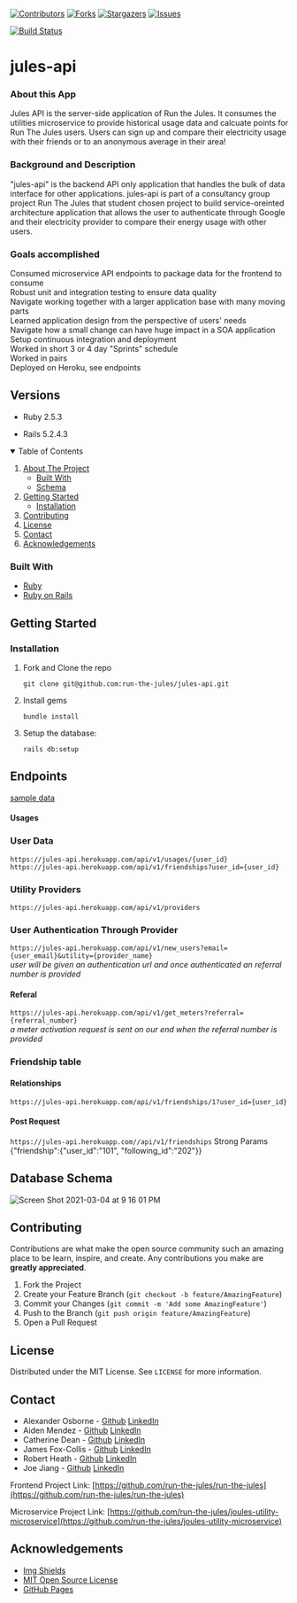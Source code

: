 [![Contributors][contributors-shield]][contributors-url]
[![Forks][forks-shield]][forks-url]
[![Stargazers][stars-shield]][stars-url]
[![Issues][issues-shield]][issues-url]

[![Build Status](https://travis-ci.com/run-the-jules/jules-api.svg?branch=main)](https://travis-ci.com/run-the-jules/jules-api)

# jules-api

### About this App

Jules API is the server-side application of Run the Jules. It consumes the utilities microservice to provide historical usage data and calcuate points for Run The Jules users. Users can sign up and compare their electricity usage with their friends or to an anonymous average in their area!

### Background and Description

"jules-api" is the backend API only application that handles the bulk of data interface for other applications. jules-api is part of a consultancy group project Run The Jules that student chosen project to build service-oreinted architecture application that allows the user to authenticate through Google and their electricity provider to compare their energy usage with other users.

### Goals accomplished
Consumed microservice API endpoints to package data for the frontend to consume  
Robust unit and integration testing to ensure data quality  
Navigate working together with a larger application base with many moving parts  
Learned application design from the perspective of users' needs  
Navigate how a small change can have huge impact in a SOA application  
Setup continuous integration and deployment  
Worked in short 3 or 4 day "Sprints" schedule  
Worked in pairs  
Deployed on Heroku, see endpoints


## Versions

- Ruby 2.5.3

- Rails 5.2.4.3



<!-- TABLE OF CONTENTS -->
<details open="open">
  <summary>Table of Contents</summary>
  <ol>
    <li>
      <a href="#about-the-project">About The Project</a>
      <ul>
        <li><a href="#built-with">Built With</a></li>
        <li><a href="#schema">Schema</a></li>
      </ul>
    </li>
    <li>
      <a href="#getting-started">Getting Started</a>
      <ul>
        <li><a href="#installation">Installation</a></li>
      </ul>
    </li>
    <li><a href="#contributing">Contributing</a></li>
    <li><a href="#license">License</a></li>
    <li><a href="#contact">Contact</a></li>
    <li><a href="#acknowledgements">Acknowledgements</a></li>
  </ol>
</details>



<!-- ABOUT THE PROJECT -->
### Built With

* [Ruby](https://www.ruby-lang.org/en/)
* [Ruby on Rails](https://github.com/rails/rails)

<!-- GETTING STARTED -->
## Getting Started

### Installation

1. Fork and Clone the repo
   ```
   git clone git@github.com:run-the-jules/jules-api.git
   ```
2. Install gems
   ```
   bundle install
   ```
3. Setup the database: 
   ```
   rails db:setup
   ```

## Endpoints
[sample data](media/responses.json)

#### Usages
### User Data
`https://jules-api.herokuapp.com/api/v1/usages/{user_id}`  
`https://jules-api.herokuapp.com/api/v1/friendships?user_id={user_id}`
### Utility Providers
`https://jules-api.herokuapp.com/api/v1/providers`
### User Authentication Through Provider
`https://jules-api.herokuapp.com/api/v1/new_users?email={user_email}&utility={provider_name}`  
  _user will be given an authentication url and once authenticated an referral number is provided_
#### Referal
`https://jules-api.herokuapp.com/api/v1/get_meters?referral={referral_number}`  
  _a meter activation request is sent on our end when the referral number is provided_
### Friendship table
#### Relationships
`https://jules-api.herokuapp.com/api/v1/friendships/1?user_id={user_id}`

#### Post Request
`https://jules-api.herokuapp.com//api/v1/friendships`
Strong Params {"friendship":{"user_id":"101", "following_id":"202"}}




## Database Schema
![Screen Shot 2021-03-04 at 9 16 01 PM](https://user-images.githubusercontent.com/64919819/110066871-b0ea1d80-7d2f-11eb-9181-097afe165e07.png)


<!-- CONTRIBUTING -->
## Contributing

Contributions are what make the open source community such an amazing place to be learn, inspire, and create. Any contributions you make are **greatly appreciated**.

1. Fork the Project
2. Create your Feature Branch (`git checkout -b feature/AmazingFeature`)
3. Commit your Changes (`git commit -m 'Add some AmazingFeature'`)
4. Push to the Branch (`git push origin feature/AmazingFeature`)
5. Open a Pull Request



<!-- LICENSE -->
## License

Distributed under the MIT License. See `LICENSE` for more information.



<!-- CONTACT -->
## Contact

- Alexander Osborne - [Github](https://github.com/AlexanderOsborne) [LinkedIn](https://www.linkedin.com/in/alex-osborne/)
- Aiden Mendez - [Github](https://github.com/aidenmendez) [LinkedIn](https://www.linkedin.com/in/aiden-mendez/)
- Catherine Dean - [Github](https://github.com/catherinemdean15) [LinkedIn](https://www.linkedin.com/in/catherine-dean-57a92030/)
- James Fox-Collis - [Github](https://github.com/jlfoxcollis) [LinkedIn](https://www.linkedin.com/in/james-fox-collis/)
- Robert Heath - [Github](https://github.com/kaiheiongaku) [LinkedIn](https://www.linkedin.com/in/robert-heath-ii/)
- Joe Jiang - [Github](https://github.com/ninesky00) [LinkedIn](https://www.linkedin.com/in/joe-jiang01/)


Frontend Project Link: [https://github.com/run-the-jules/run-the-jules](https://github.com/run-the-jules/run-the-jules)

Microservice Project Link: [https://github.com/run-the-jules/joules-utility-microservice](https://github.com/run-the-jules/joules-utility-microservice)



<!-- ACKNOWLEDGEMENTS -->
## Acknowledgements
* [Img Shields](https://shields.io)
* [MIT Open Source License](https://opensource.org/licenses/MIT)
* [GitHub Pages](https://pages.github.com)






<!-- MARKDOWN LINKS & IMAGES -->
<!-- https://www.markdownguide.org/basic-syntax/#reference-style-links -->
[contributors-shield]: https://img.shields.io/github/contributors/run-the-jules/joules-utility-microservice.svg?style=for-the-badge
[contributors-url]: https://github.com/run-the-jules/joules-utility-microservice/graphs/contributors
[forks-shield]: https://img.shields.io/github/forks/run-the-jules/joules-utility-microservice.svg?style=for-the-badge
[forks-url]: https://github.com/run-the-jules/joules-utility-microservice/network/members
[stars-shield]: https://img.shields.io/github/stars/run-the-jules/joules-utility-microservice.svg?style=for-the-badge
[stars-url]: https://github.com/run-the-jules/joules-utility-microservice/stargazers
[issues-shield]: https://img.shields.io/github/issues/run-the-jules/joules-utility-microservice.svg?style=for-the-badge
[issues-url]: https://github.com/run-the-jules/joules-utility-microservice/issues
[product-screenshot]: images/screenshot.png
